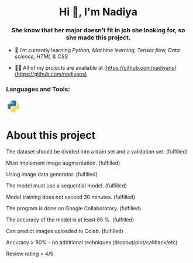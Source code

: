 
<h1 align="center">Hi 👋, I'm Nadiya</h1>
<h3 align="center">She know that her major doesn’t fit in job she looking for, so she made this project.</h3>

- 🌱 I’m currently learning *Python, Machine learning, Tensor flow, Data science, HTML & CSS*

- 👨‍💻 All of my projects are available at [https://github.com/nadiyans](https://github.com/nadiyans)


<h3 align="left">Languages and Tools:</h3>
<p align="left"> <a href="https://www.python.org" target="_blank"> <img src="https://raw.githubusercontent.com/devicons/devicon/master/icons/python/python-original.svg" alt="python" width="40" height="40"/> </a> </p>

# About this project

The dataset should be divided into a train set and a validation set. (fulfilled)

Must implement image augmentation. (fulfilled)

Using image data generator. (fulfilled)

The model must use a sequential model. (fulfilled)

Model training does not exceed 30 minutes. (fulfilled)

The program is done on Google Collaboratory. (fulfilled)

The accuracy of the model is at least 85 %. (fulfilled)

Can predict images uploaded to Colab. (fulfilled)

Accuracy > 90% - no additional techniques (dropout/plot/callback/etc)

Review rating = 4/5
